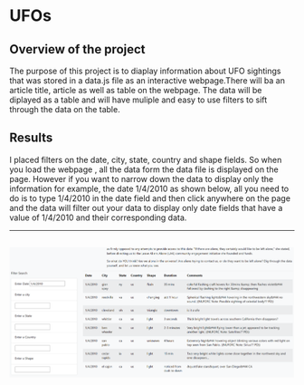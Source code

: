 # UFOs
## Overview of the project
The purpose of this project is to diaplay information about UFO sightings that was stored in a data.js file as an interactive webpage.There will ba an article title, article as well as table on the webpage. The data will be diplayed as a table and will have muliple and easy to use filters to sift through the data on the table.
##  Results
I placed filters on the date, city, state, country and shape fields. So when you load the webpage , all the data form the data file is displayed on the page. However if you  want to narrow down the data to display only the information for example, the date 1/4/2010 as shown below, all you need to do is to type 1/4/2010 in the date field and then click anywhere on the page and the data will filter out your data to display only date fields that have a value of 1/4/2010 and their corresponding data.

---
![Image displaying the date filter in use](https://github.com/Elewekeadanma/UFOs/blob/main/images/DateFilter.png)
---
